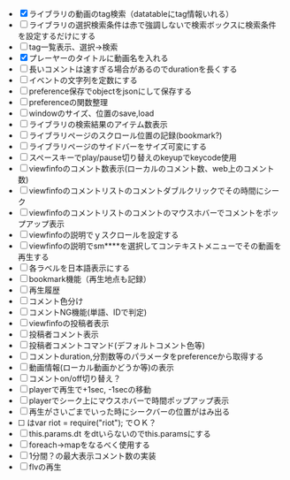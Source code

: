 
- [x] ライブラリの動画のtag検索（datatableにtag情報いれる）
- [ ] ライブラリの選択検索条件は赤で強調しないで検索ボックスに検索条件を設定するだけにする
- [ ] tag一覧表示、選択->検索
- [x] プレーヤーのタイトルに動画名を入れる
- [ ] 長いコメントは速すぎる場合があるのでdurationを長くする
- [ ] イベントの文字列を定数にする
- [ ] preference保存でobjectをjsonにして保存する
- [ ] preferenceの関数整理
- [ ] windowのサイズ、位置のsave,load
- [ ] ライブラリの検索結果のアイテム数表示
- [ ] ライブラリページのスクロール位置の記録(bookmark?)
- [ ] ライブラリページのサイドバーをサイズ可変にする
- [ ] スペースキーでplay/pause切り替えのkeyupでkeycode使用
- [ ] viewfinfoのコメント数表示(ローカルのコメント数、web上のコメント数)
- [ ] viewfinfoのコメントリストのコメントダブルクリックでその時間にシーク
- [ ] viewfinfoのコメントリストのコメントのマウスホバーでコメントをポップアップ表示
- [ ] viewfinfoの説明でｙスクロールを設定する
- [ ] viewfinfoの説明でsm****を選択してコンテキストメニューでその動画を再生する
- [ ] 各ラベルを日本語表示にする
- [ ] bookmark機能（再生地点も記録）
- [ ] 再生履歴
- [ ] コメント色分け
- [ ] コメントNG機能(単語、IDで判定)
- [ ] viewfinfoの投稿者表示
- [ ] 投稿者コメント表示
- [ ] 投稿者コメントコマンド(デフォルトコメント色等)
- [ ] コメントduration,分割数等のパラメータをpreferenceから取得する
- [ ] 動画情報(ローカル動画かどうか等)の表示
- [ ] コメントon/off切り替え？
- [ ] playerで再生で+1sec, -1secの移動
- [ ] playerでシーク上にマウスホバーで時間ポップアップ表示
- [ ] 再生がさいごまでいった時にシークバーの位置がはみ出る
- [ ] <script src="../node_modules/riot/riot+compiler.min.js"></script>はvar riot = require("riot"); でＯＫ？
- [ ] this.params.dt をdtいらないのでthis.paramsにする
- [ ] foreach->mapをなるべく使用する
- [ ] 1分間？の最大表示コメント数の実装
- [ ] flvの再生